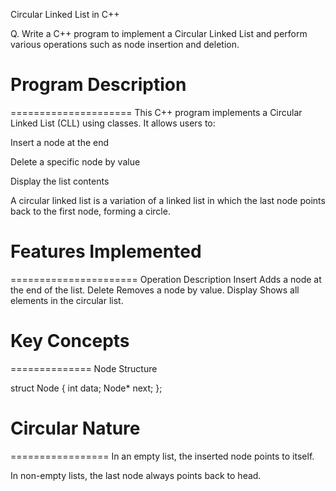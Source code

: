 Circular Linked List in C++



Q. Write a C++ program to implement a Circular Linked List and perform various operations such as node insertion and deletion.



# Program Description
=====================
This C++ program implements a Circular Linked List (CLL) using classes. It allows users to:

Insert a node at the end

Delete a specific node by value

Display the list contents

A circular linked list is a variation of a linked list in which the last node points back to the first node, forming a circle.



# Features Implemented
======================
Operation	Description
Insert	Adds a node at the end of the list.
Delete	Removes a node by value.
Display	Shows all elements in the circular list.



# Key Concepts
==============
Node Structure

struct Node {
    int data;
    Node* next;
};



# Circular Nature
=================
In an empty list, the inserted node points to itself.

In non-empty lists, the last node always points back to head.
